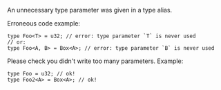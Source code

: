 An unnecessary type parameter was given in a type alias.

Erroneous code example:

```compile_fail,E0091
type Foo<T> = u32; // error: type parameter `T` is never used
// or:
type Foo<A, B> = Box<A>; // error: type parameter `B` is never used
```

Please check you didn't write too many parameters. Example:

```
type Foo = u32; // ok!
type Foo2<A> = Box<A>; // ok!
```
